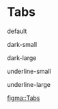 <script lang="ts" setup>
import Tabs from './vue/Tabs.vue'
import { IconActionPlayVideo, IconActionRecord, IconDeviceLaptop, IconGeneralCrosshairs, IconSecurityLockLocked } from '@cypress-design/vue-icon'
</script>

# Tabs

<DemoWrapper>
  <p>default</p>
	<Tabs :tabs="[
    { id: 'ov', label: 'Overview' },
    { id: 'cl', label: 'Command Log' },
    { id: 'err', label: 'Errors', active:true},
    { id: 'reco', label: 'Recommendations' },
  ]"/>
  <div class="h-[20px]"/>
  <p>dark-small</p>
  <Tabs variant="dark-small" :tabs="[
    { id: 'ov', label: 'Overview', icon: IconActionPlayVideo, active: true },
    { id: 'cl', label: 'Command Log', icon: IconActionRecord },
    { id: 'err', label: 'Errors', iconAfter: IconSecurityLockLocked, tag: '13' },
    { id: 'reco', label: 'Recommendations', icon: IconGeneralCrosshairs },
  ]"/>
  <div class="h-[24px]"/>
  <p>dark-large</p>
  <Tabs variant="dark-large" :tabs="[
    { id: 'ov', label: 'Overview', icon: IconActionPlayVideo, active: true },
    { id: 'cl', label: 'Command Log', icon: IconActionRecord },
    { id: 'err', label: 'Errors', iconAfter: IconSecurityLockLocked, tag: '13' },
    { id: 'reco', label: 'Recommendations', icon: IconGeneralCrosshairs },
  ]"/>
  <div class="h-[24px]"/>
  <p>underline-small</p>
  <Tabs variant="underline-small" :tabs="[
    { id: 'ov', label: 'Overview', icon: IconActionPlayVideo, active: true },
    { id: 'cl', label: 'Command Log', icon: IconActionRecord },
    { id: 'err', label: 'Errors', iconAfter: IconSecurityLockLocked, tag: '13' },
    { id: 'reco', label: 'Recommendations', icon: IconGeneralCrosshairs },
  ]"/>
  <div class="h-[24px]"/>
  <p>underline-large</p>
  <Tabs variant="underline-large" :tabs="[
    { id: 'ov', label: 'Overview', active:true },
    { id: 'cl', label: 'Command Log' },
    { id: 'err', label: 'Errors' },
    { id: 'reco', label: 'Recommendations' },
  ]"/>
</DemoWrapper>

[figma::Tabs](https://www.figma.com/file/1WJ3GVQyMV5e7xVxPg3yID/Design-System%2C-v1.x---%40latest?type=design&node-id=1259-10337&t=31Ux0Tiv1c3LsT2Q-11)
